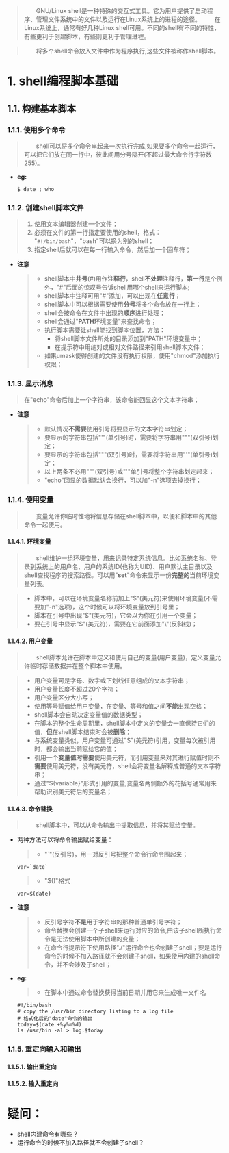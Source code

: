 > &emsp;&emsp;GNU/Linux shell是一种特殊的交互式工具。它为用户提供了启动程序、管理文件系统中的文件以及运行在Linux系统上的进程的途径。
> &emsp;&emsp;在Linux系统上，通常有好几种Linux shell可用。不同的shell有不同的特性，有些更利于创建脚本，有些则更利于管理进程。

> &emsp;&emsp;将多个shell命令放入文件中作为程序执行,这些文件被称作shell脚本。

# 1. shell编程脚本基础

## 1.1. 构建基本脚本

### 1.1.1. 使用多个命令

> &emsp;&emsp;shell可以将多个命令串起来一次执行完成,如果要多个命令一起运行，可以把它们放在同一行中，彼此间用分号隔开(不超过最大命令行字符数255)。  

 - **eg:**    
    ```Shell
    $ date ; who
    ```

### 1.1.2. 创建shell脚本文件

> 1. 使用文本编辑器创建一个文件；
> 2. 必须在文件的第一行指定要使用的shell，格式： "`#!/bin/bash`"，"bash"可以换为别的shell；
> 3. 指定shell后就可以在每一行输入命令，然后加一个回车符；

- **注意**
    > - shell脚本中**井号**(#)用作**注释行**，shell**不处理**注释行，**第一行**是个例外，"#"后面的惊叹号告诉shell用哪个shell来运行脚本; 
    > - shell脚本中注释可用"#"添加，可以出现在**任意行**；
    > - shell脚本中可以根据需要使用**分号**将多个命令放在一行上；
    > - shell会按命令在文件中出现的**顺序**进行处理；
    > - shell会通过"**PATH**环境变量"来查找命令；
    > - 执行脚本需要让shell能找到脚本位置，方法：
    >   - 将shell脚本文件所处的目录添加到"PATH"环境变量中；
    >   - 在提示符中用绝对或相对文件路径来引用shell脚本文件；
    > - 如果umask使得创建的文件没有执行权限，使用"chmod"添加执行权限；

### 1.1.3. 显示消息

> 在"echo"命令后加上一个字符串，该命令能回显这个文本字符串；  

- **注意**
    > - 默认情况**不需要**使用引号将要显示的文本字符串划定；
    > - 要显示的字符串包括"'"(单引号)时，需要将字符串用"""(双引号)划定；
    > - 要显示的字符串包括"""(双引号)时，需要将字符串用"'"(单引号)划定；
    > - 以上两条不必用"""(双引号)或"'"单引号将整个字符串划定起来；
    > - "echo"回显的数据默认会换行，可以加"-n"选项去掉换行； 

### 1.1.4. 使用变量

> &emsp;&emsp;变量允许你临时性地将信息存储在shell脚本中，以便和脚本中的其他命令一起使用。

#### 1.1.4.1. 环境变量

> &emsp;&emsp;shell维护一组环境变量，用来记录特定系统信息。比如系统名称、登录到系统上的用户名、用户的系统ID(也称为UID)、用户默认主目录以及shell查找程序的搜索路径。可以用"**set**"命令来显示一份**完整的**当前环境变量列表。

> - 脚本中，可以在环境变量名称前加上"$"(美元符)来使用环境变量(不需要加"-n"选项)，这个时候可以将环境变量放到引号里；
> - 脚本在引号中出现"$"(美元符)，它会以为你在引用一个变量；
> - 要在引号中显示"$"(美元符)，需要在它前面添加"\\"(反斜线)；

#### 1.1.4.2. 用户变量

> &emsp;&emsp;shell脚本允许在脚本中定义和使用自己的变量(用户变量)，定义变量允许临时存储数据并在整个脚本中使用。

> - 用户变量可是字母、数字或下划线任意组成的文本字符串；
> - 用户变量长度不超过20个字符；
> - 用户变量区分大小写；
> - 使用等号赋值给用户变量，在变量、等号和值之间**不能**出现空格；
> - shell脚本会自动决定变量值的数据类型；
> - 在脚本的整个生命周期里，shell脚本中定义的变量会一直保持它们的值，**但**在shell脚本结束时会被**删除**；
> - 与系统变量类似，用户变量可通过"$"(美元符)引用，变量每次被引用时，都会输出当前赋给它的值；
> - 引用一个**变量值时需要**使用美元符，而引用变量来对其进行赋值时则**不需要**使用美元符，没有美元符，shell会将变量名解释成普通的文本字符串；
> - 通过"${variable}"形式引用的变量,变量名两侧额外的花括号通常用来帮助识别美元符后的变量名；

#### 1.1.4.3. 命令替换

> &emsp;&emsp;shell脚本中，可以从命令输出中提取信息，并将其赋给变量。

- 两种方法可以将命令输出赋给变量：
    > - "\`"(反引号)，用一对反引号把整个命令行命令围起来；
    ```Shell
    var=`date`
    ```
    > - "$()"格式    
    ```shell
    var=$(date)
    ```
- **注意**
    > - 反引号字符**不是**用于字符串的那种普通单引号字符；
    > - 命令替换会创建一个子shell来运行对应的命令,由该子shell所执行命令是无法使用脚本中所创建的变量；
    > - 在命令行提示符下使用路径"./"运行命令也会创建子shell；要是运行命令的时候不加入路径就不会创建子shell，如果使用内建的shell命令，并不会涉及子shell；

- **eg:**
    > - 在脚本中通过命令替换获得当前日期并用它来生成唯一文件名
    ```shell
    #!/bin/bash
    # copy the /usr/bin directory listing to a log file
    # 格式化后的"date"命令的输出
    today=$(date +%y%m%d)
    ls /usr/bin -al > log.$today
    ```

### 1.1.5. 重定向输入和输出

#### 1.1.5.1. 输出重定向

#### 1.1.5.2. 输入重定向


# 疑问：
- shell内建命令有哪些？
- 运行命令的时候不加入路径就不会创建子shell？